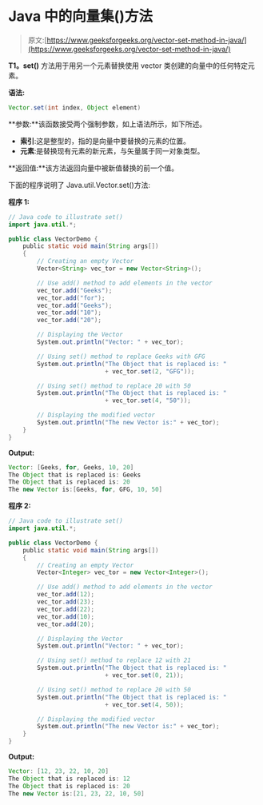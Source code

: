 # Java 中的向量集()方法

> 原文:[https://www.geeksforgeeks.org/vector-set-method-in-java/](https://www.geeksforgeeks.org/vector-set-method-in-java/)

**T1。set()** 方法用于用另一个元素替换使用 vector 类创建的向量中的任何特定元素。

**语法:**

```java
Vector.set(int index, Object element)
```

**参数:**该函数接受两个强制参数，如上语法所示，如下所述。

*   **索引**:这是整型的，指的是向量中要替换的元素的位置。
*   **元素**:是替换现有元素的新元素，与矢量属于同一对象类型。

**返回值:**该方法返回向量中被新值替换的前一个值。

下面的程序说明了 Java.util.Vector.set()方法:

**程序 1:**

```java
// Java code to illustrate set()
import java.util.*;

public class VectorDemo {
    public static void main(String args[])
    {
        // Creating an empty Vector
        Vector<String> vec_tor = new Vector<String>();

        // Use add() method to add elements in the vector
        vec_tor.add("Geeks");
        vec_tor.add("for");
        vec_tor.add("Geeks");
        vec_tor.add("10");
        vec_tor.add("20");

        // Displaying the Vector
        System.out.println("Vector: " + vec_tor);

        // Using set() method to replace Geeks with GFG
        System.out.println("The Object that is replaced is: "
                           + vec_tor.set(2, "GFG"));

        // Using set() method to replace 20 with 50
        System.out.println("The Object that is replaced is: "
                           + vec_tor.set(4, "50"));

        // Displaying the modified vector
        System.out.println("The new Vector is:" + vec_tor);
    }
}
```

**Output:**

```java
Vector: [Geeks, for, Geeks, 10, 20]
The Object that is replaced is: Geeks
The Object that is replaced is: 20
The new Vector is:[Geeks, for, GFG, 10, 50]

```

**程序 2:**

```java
// Java code to illustrate set()
import java.util.*;

public class VectorDemo {
    public static void main(String args[])
    {
        // Creating an empty Vector
        Vector<Integer> vec_tor = new Vector<Integer>();

        // Use add() method to add elements in the vector
        vec_tor.add(12);
        vec_tor.add(23);
        vec_tor.add(22);
        vec_tor.add(10);
        vec_tor.add(20);

        // Displaying the Vector
        System.out.println("Vector: " + vec_tor);

        // Using set() method to replace 12 with 21
        System.out.println("The Object that is replaced is: "
                           + vec_tor.set(0, 21));

        // Using set() method to replace 20 with 50
        System.out.println("The Object that is replaced is: "
                           + vec_tor.set(4, 50));

        // Displaying the modified vector
        System.out.println("The new Vector is:" + vec_tor);
    }
}
```

**Output:**

```java
Vector: [12, 23, 22, 10, 20]
The Object that is replaced is: 12
The Object that is replaced is: 20
The new Vector is:[21, 23, 22, 10, 50]

```